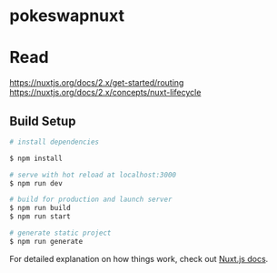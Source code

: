 # pokeswapnuxt

# Read
https://nuxtjs.org/docs/2.x/get-started/routing
https://nuxtjs.org/docs/2.x/concepts/nuxt-lifecycle

## Build Setup

```bash
# install dependencies

$ npm install

# serve with hot reload at localhost:3000
$ npm run dev

# build for production and launch server
$ npm run build
$ npm run start

# generate static project
$ npm run generate
```

For detailed explanation on how things work, check out [Nuxt.js docs](https://nuxtjs.org).

